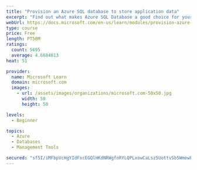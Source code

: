 ```yaml
---
title: "Provision an Azure SQL database to store application data"
excerpt: "Find out what makes Azure SQL Database a good choice for your relational database, how to create the database from the portal and connect with Azure Cloud Shell."
webUrl: https://docs.microsoft.com/en-us/learn/modules/provision-azure-sql-db/
type: course
price: Free
length: PT50M
ratings:
  count: 5695
  average: 4.6684813
heat: 51

provider:
  name: Microsoft Learn
  domain: microsoft.com
  images:
    - url: /assets/images/organizations/microsoft.com-50x50.jpg
      width: 50
      height: 50

levels:
  - Beginner

topics:
  - Azure
  - Databases
  - Management Tools

secured: "sf5I/iMFbpVcHgYIdFxcEGQlHKdNRWgfnRYLQPLxowCaLsz5UottvSb5WmewPl5mT03ZPiqUy796xN1G1YDpMLCFxa0C3zD3euLoyhe/REQLELecojCPSnfEJZv/2M5ukGqBSJrwtADmeav1itWfltaFOPKf1D7yQ8JqFFKjEna2sx2ZsZzZEnHKlF5rFpEGBXQdvk9kqRQ4SM5APXbuMULbEu3qcJbzPBjJ+TrA6xs/N8nxMiSiI+2iLI+qCDIPiFjj0Na3oc4QWV3jou1EcjqOqRX0QtnuOWz1e5ZHPUmhdvo4GFD6DjHYzPEEEzE5VexiNJySINnfVTkl3+uavp+DGkjWQFOTyX5LevmnZDf8+Ek5xOcF4nmLvzouz6vBU9UX1bX3Ky12Vg0af2F1J/ikn8eP5lbEgxLRbCwB+sg=;Cbe5vo9zhuISeq8hfSYnXQ=="
---
```


